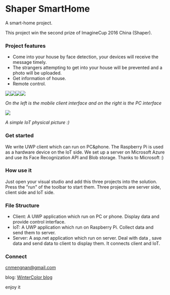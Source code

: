 # Shaper SmartHome
A smart-home project. 

This project win the second prize of ImagineCup 2016 China (Shaper).

### Project features

- Come into your house by face detection, your devices will receive the message timely.
- The strangers attempting to get into your house will be prevented and a photo will be uploaded.
- Get information of house.
- Remote control.

![](http://7xrvee.com1.z0.glb.clouddn.com/18-7-15/79133638.jpg)![](http://7xrvee.com1.z0.glb.clouddn.com/18-7-15/67231732.jpg)![](http://7xrvee.com1.z0.glb.clouddn.com/18-7-15/25251786.jpg)![](http://7xrvee.com1.z0.glb.clouddn.com/18-7-15/64726086.jpg)

*On the left is the mobile client interface and on the right is the PC interface*



![](http://7xrvee.com1.z0.glb.clouddn.com/18-7-15/15966571.jpg)

*A simple IoT physical picture :)*

### Get started

We write UWP client which can run on PC&phone. The Raspberry Pi is used as a hardware device on the IoT side.  We set up a server on Microsoft Azure and use its Face Recognization API and Blob storage. Thanks to Microsoft :)

### How use it

Just open your visual studio and add this three projects into the solution. Press the "run" of the toolbar to start them. Three projects are server side, client side and IoT side.

### File Structure

- Client: A UWP application which run on PC or phone. Display data and provide control interface.
- IoT: A UWP application which run on Raspberry Pi. Collect data and send them to server.
- Server: A asp.net application which run on server. Deal with data , save data and send data to client to display them. It connects client and IoT.

### Connect

[cnmengnan@gmail.com](mailto:cnmengnan@gmail.com)

blog: [WinterColor blog](http://www.cnblogs.com/mengnan/)

enjoy it


